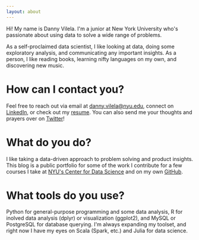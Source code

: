 ```yaml
---
layout: about
---
```


Hi! My name is Danny Vilela. I'm a junior at New York University who's passionate about using data to solve a wide range of problems. 

As a self-proclaimed data scientist, I like looking at data, doing some exploratory analysis, and communicating any important insights. As a person, I like reading books, learning nifty languages on my own, and discovering new music.

# How can I contact you?
Feel free to reach out via email at <a href=".">danny.vilela@nyu.edu</a>, connect on <a href="https://linkedin.com/in/dataframing">LinkedIn</a>, or check out my <a href="https://drive.google.com/file/d/0Bx2xS-V7rItVV0lFdmQzZkdWWmc/view?usp=sharing">resume</a>. You can also send me your thoughts and prayers over on <a href="https://twitter.com/dataframing">Twitter</a>!

# What do you do?
I like taking a data-driven approach to problem solving and product insights. This blog is a public portfolio for some of the work I contribute for a few courses I take at <a href = "http://cds.nyu.edu/">NYU's Center for Data Science</a> and on my own <a href="https://github.com/dataframing">GitHub</a>.

# What tools do you use?
Python for general-purpose programming and some data analysis, R for inolved data analysis (dplyr) or visualization (ggplot2), and MySQL or PostgreSQL for database querying. I'm always expanding my toolset, and right now I have my eyes on Scala (Spark, etc.) and Julia for data science.